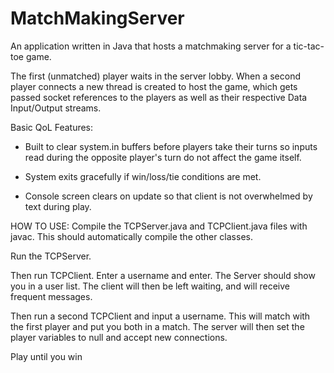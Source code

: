 # MatchMakingServer
An application written in Java that hosts a matchmaking server for a tic-tac-toe game.

The first (unmatched) player waits in the server lobby. When a second player connects a new thread is created to host the game, which gets passed socket references to the players as well as their respective Data Input/Output streams.

Basic QoL Features:

- Built to clear system.in buffers before players take their turns so inputs read during the opposite player's turn do not affect the game itself.
- System exits gracefully if win/loss/tie conditions are met.

- Console screen clears on update so that client is not overwhelmed by text during play.

HOW TO USE:
Compile the TCPServer.java and TCPClient.java files with javac. This should automatically compile the other classes.

Run the TCPServer.

Then run TCPClient. Enter a username and enter. The Server should show you in a user list. The client will then be left waiting, and will receive frequent messages.

Then run a second TCPClient and input a username. This will match with the first player and put you both in a match. The server will then set the player variables to null and accept new connections. 

Play until you win
